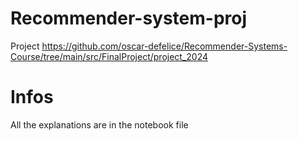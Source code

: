 # Recommender-system-proj
Project https://github.com/oscar-defelice/Recommender-Systems-Course/tree/main/src/FinalProject/project_2024


# Infos

All the explanations are in the notebook file
